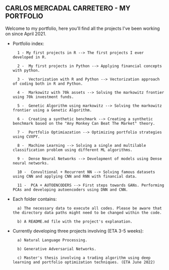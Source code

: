   ## CARLOS MERCADAL CARRETERO - MY PORTFOLIO

Welcome to my portfolio, here you'll find all the projects I've been working on since April 2021. 

- Portfolio index:
    
        1 - My first projects in R --> The first projects I ever developed in R. 

        2 -  My first projects in Python --> Applying financial concepts with python.  

        3 -  Vectorization with R and Python --> Vectorization approach of coding both in R and Python.
        
        4 -  Markowitz with 70k assets --> Solving the markowitz frontier using 70k investment funds. 

        5 -  Genetic Algorithm using markowitz --> Solving the markowitz frontier using a Genetic Algorithm.

        6 -  Creating a synthetic benchmark --> Creating a synthetic benchmark based on the "Any Monkey Can Beat The Market" theory.

        7 -  Portfolio Optimiazation --> Optimizing portfolio strategies using CVXPY. 

        8 -  Machine Learning --> Solving a single and multilable classification problem using different ML algorithms. 

        9 -  Dense Neural Networks --> Development of models using Dense neural networks. 

        10 -  Convultional + Recurrent NN --> Solving famous datasets using CNN and applying CNN and RNN with financial data. 

        11 -  PCA + AUTOENCODERS --> First steps towards GANs. Performing PCAs and developing autoencoders using DNN and CNN.

- Each folder contains:

        a) The necessary data to execute all codes. Please be aware that the directory data paths might need to be changed within the code.

        b) A README.md file with the project's explanation. 

- Currently developing three projects involving (ETA 3-5 weeks):

        a) Natural Language Processing.

        b) Generative Adversarial Networks.

        c) Master's thesis involving a trading algorithm using deep learning and portfolio optimization techniques. (ETA June 2022)

    
    
    
